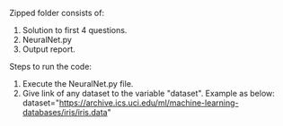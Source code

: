 Zipped folder consists of:
1. Solution to first 4 questions.
2. NeuralNet.py
3. Output report.


		

Steps to run the code:
1. Execute the NeuralNet.py file.
2. Give link of any dataset to the variable "dataset". 
Example as below:
dataset="https://archive.ics.uci.edu/ml/machine-learning-databases/iris/iris.data"
